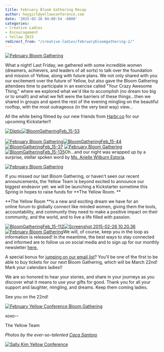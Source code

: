 ```yaml
---
title: February Bloom Gathering Recap
author: heygirl@yellowconference.com
date: '2015-02-26 04:00:54 -0800'
categories:
- Creative Ladies
- Encouragement
- Yellow 2015
redirect_from: "/creative-ladies/februarybloomgathering-2/"
---
```


[![February Bloom Gathering](https://s3.amazonaws.com/yellow-files/blog/2015/02/BloomGatheringFeb_15-1.jpg)](https://s3.amazonaws.com/yellow-files/blog/2015/02/BloomGatheringFeb_15-1.jpg)

What a night! Last Friday, we gathered with some incredible women (dreamers, achievers, and leaders of all sorts) to talk over the foundation and mission of Yellow, along with future plans. We not only shared with you our excitement over the future of Yellow, but also gave the Bloom Gathering attendees time to participate in an exercise called "Your Crazy Awesome Thing," where we explored what we'd like to accomplish (no dream too big or to small!) and what we felt were the barriers of these things...then we shared in groups and spent the rest of the evening mingling on the beautiful rooftop, with the most outrageous (in the very best way) view...

All the while being filmed by our new friends from [Harbr.co](http://harbr.co/) for our upcoming Kickstarter!!

[![Diptic](https://s3.amazonaws.com/yellow-files/blog/2015/02/Diptic.jpg)](https://s3.amazonaws.com/yellow-files/blog/2015/02/Diptic.jpg)[![BloomGatheringFeb_15-53](https://s3.amazonaws.com/yellow-files/blog/2015/02/BloomGatheringFeb_15-53.jpg)](https://s3.amazonaws.com/yellow-files/blog/2015/02/BloomGatheringFeb_15-53.jpg)[  
](https://s3.amazonaws.com/yellow-files/blog/2015/02/BloomGatheringFeb_15-4.jpg)[  
](https://s3.amazonaws.com/yellow-files/blog/2015/02/BloomGatheringFeb_15-19.jpg)[![February Bloom Gathering](https://s3.amazonaws.com/yellow-files/blog/2015/02/BloomGatheringFeb_15-55.jpg)](https://s3.amazonaws.com/yellow-files/blog/2015/02/BloomGatheringFeb_15-55.jpg)[![BloomGatheringFeb_15-44](https://s3.amazonaws.com/yellow-files/blog/2015/02/BloomGatheringFeb_15-44.jpg)](https://s3.amazonaws.com/yellow-files/blog/2015/02/BloomGatheringFeb_15-44.jpg)[![BloomGatheringFeb_15-37](https://s3.amazonaws.com/yellow-files/blog/2015/02/BloomGatheringFeb_15-371.jpg)](https://s3.amazonaws.com/yellow-files/blog/2015/02/BloomGatheringFeb_15-371.jpg) [![February Bloom Gathering](https://s3.amazonaws.com/yellow-files/blog/2015/02/BloomGatheringFeb_15-160.jpg)](https://s3.amazonaws.com/yellow-files/blog/2015/02/BloomGatheringFeb_15-160.jpg)[![BloomGatheringFeb_15-135](https://s3.amazonaws.com/yellow-files/blog/2015/02/BloomGatheringFeb_15-135.jpg)](https://s3.amazonaws.com/yellow-files/blog/2015/02/BloomGatheringFeb_15-135.jpg)Oh...and our night was wrapped up by a surprise, stellar spoken word by [Ms. Arielle Wilburn Estoria](http://chroniclesofalioness.com/).

[![February Bloom Gathering](https://s3.amazonaws.com/yellow-files/blog/2015/02/BloomGatheringFeb_15-171.jpg)](https://s3.amazonaws.com/yellow-files/blog/2015/02/BloomGatheringFeb_15-171.jpg)

If you missed our last Bloom Gathering, or haven't seen our recent announcements, the Yellow Team is beyond excited to announce our biggest endeavor yet: we will be launching a Kickstarter sometime this Spring in hopes to raise funds for **The Yellow Room. **

**The Yellow Room **is a new and exciting dream we have for an online forum to globally connect like minded women, giving them the tools, accountability, and community they need to make a positive impact on their community, and the world, and to live a life filled with passion.

[![BloomGatheringFeb_15-112](https://s3.amazonaws.com/yellow-files/blog/2015/02/BloomGatheringFeb_15-112.jpg)](https://s3.amazonaws.com/yellow-files/blog/2015/02/BloomGatheringFeb_15-112.jpg)[![Screenshot 2015-02-26 10.20.36](https://s3.amazonaws.com/yellow-files/blog/2015/02/Screenshot-2015-02-26-10.20.36.png)](https://s3.amazonaws.com/yellow-files/blog/2015/02/Screenshot-2015-02-26-10.20.36.png)[  
![February Bloom Gathering](https://s3.amazonaws.com/yellow-files/blog/2015/02/BloomGatheringFeb_15-168.jpg)](https://s3.amazonaws.com/yellow-files/blog/2015/02/BloomGatheringFeb_15-168.jpg)We will, of course, keep you in the loop as information is released! In the meantime, the best ways to stay connected and informed are to follow us on social media and to sign up for our monthly newsletter [here.](http://yellowconference.com.us3.list-manage2.com/subscribe?u=3f8e45f74e0653e404965e2ef&id=7cb1ced4ff)

A special bonus for [jumping on our email list](http://yellowconference.com.us3.list-manage2.com/subscribe?u=3f8e45f74e0653e404965e2ef&id=7cb1ced4ff)? You'll be one of the first to be able to buy tickets for our next Bloom Gathering, which will be March 22nd! Mark your calendars ladies!!

We are so honored to hear your stories, and share in your journeys as you discover what it means to use your gifts for good. Thank you for all your support and laughter, mingling, and dreams. Keep them coming ladies.

See you on the 22nd!

[![February Yellow Conference Bloom Gathering](https://s3.amazonaws.com/yellow-files/blog/2015/02/BloomGatheringFeb_15-129.jpg)](https://s3.amazonaws.com/yellow-files/blog/2015/02/BloomGatheringFeb_15-129.jpg)

xoxo--

The Yellow Team

_Photos by the ever-so-talented [Caca Santoro](http://cacasantoro.com/)_

[![Sally Kim Yellow Conference](https://s3.amazonaws.com/yellow-files/blog/2015/02/skimbio1.jpg)](https://s3.amazonaws.com/yellow-files/blog/2015/02/skimbio1.jpg)
